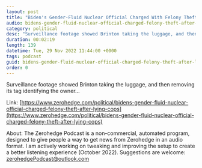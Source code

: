 ```yaml
---
layout: post
title: "Biden's Gender-Fluid Nuclear Official Charged With Felony Theft After Lying To Cops"
audio: bidens-gender-fluid-nuclear-official-charged-felony-theft-after-lying-cops-1
category: political
desc: "Surveillance footage showed Brinton taking the luggage, and then removing its tag identifying the owner..."
duration: 00:02:19
length: 139
datetime: Tue, 29 Nov 2022 11:44:00 +0000
tags: podcast
guid: bidens-gender-fluid-nuclear-official-charged-felony-theft-after-lying-cops-0
order: 0
---
```

Surveillance footage showed Brinton taking the luggage, and then removing its tag identifying the owner...

Link: [https://www.zerohedge.com/political/bidens-gender-fluid-nuclear-official-charged-felony-theft-after-lying-cops](https://www.zerohedge.com/political/bidens-gender-fluid-nuclear-official-charged-felony-theft-after-lying-cops)

About: The Zerohedge Podcast is a non-commercial, automated program, designed to give people a way to get news from Zerohedge in an audio format.  I am actively working on tweaking and improving the setup to create a better listening experience (October 2022).  Suggestions are welcome: [zerohedgePodcast@outlook.com](mailto:zerohedgePodcast@outlook.com)